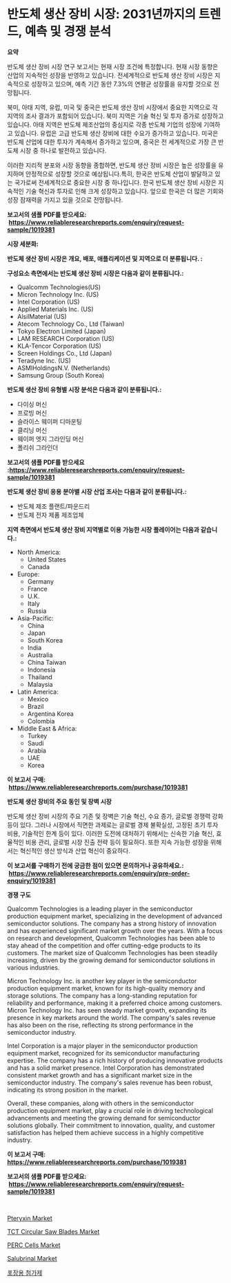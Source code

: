 <p><h1>반도체 생산 장비 시장: 2031년까지의 트렌드, 예측 및 경쟁 분석</h1></p><p><strong>요약</strong></p>
<p><p>반도체 생산 장비 시장 연구 보고서는 현재 시장 조건에 특정합니다. 현재 시장 동향은 산업의 지속적인 성장을 반영하고 있습니다. 전세계적으로 반도체 생산 장비 시장은 지속적으로 성장하고 있으며, 예측 기간 동안 7.3%의 연평균 성장률을 유지할 것으로 전망됩니다.</p><p>북미, 아태 지역, 유럽, 미국 및 중국은 반도체 생산 장비 시장에서 중요한 지역으로 각 지역의 조사 결과가 포함되어 있습니다. 북미 지역은 기술 혁신 및 투자 증가로 성장하고 있습니다. 아태 지역은 반도체 제조산업의 중심지로 각종 반도체 기업의 성장에 기여하고 있습니다. 유럽은 고급 반도체 생산 장비에 대한 수요가 증가하고 있습니다. 미국은 반도체 산업에 대한 투자가 계속해서 증가하고 있으며, 중국은 전 세계적으로 가장 큰 반도체 시장 중 하나로 발전하고 있습니다.</p><p>이러한 지리적 분포와 시장 동향을 종합하면, 반도체 생산 장비 시장은 높은 성장률을 유지하며 안정적으로 성장할 것으로 예상됩니다.특히, 한국은 반도체 산업이 발달하고 있는 국가로써 전세계적으로 중요한 시장 중 하나입니다. 한국 반도체 생산 장비 시장은 지속적인 기술 혁신과 투자로 인해 크게 성장하고 있습니다. 앞으로 한국은 더 많은 기회와 성장 잠재력을 가지고 있을 것으로 전망됩니다.</p></p>
<p><strong>보고서의 샘플 PDF를 받으세요: &nbsp;<a href="https://www.reliableresearchreports.com/enquiry/request-sample/1019381">https://www.reliableresearchreports.com/enquiry/request-sample/1019381</a></strong></p>
<p><strong>시장 세분화:</strong></p>
<p><strong> 반도체 생산 장비 시장은 개요, 배포, 애플리케이션 및 지역으로 더 분류됩니다. :</strong></p>
<p><strong>구성요소 측면에서는 반도체 생산 장비 시장은 다음과 같이 분류됩니다.:</strong></p>
<p><ul><li>Qualcomm Technologies(US)</li><li>Micron Technology Inc. (US)</li><li>Intel Corporation (US)</li><li>Applied Materials Inc. (US)</li><li>AlsilMaterial (US)</li><li>Atecom Technology Co., Ltd (Taiwan)</li><li>Tokyo Electron Limited (Japan)</li><li>LAM RESEARCH Corporation (US)</li><li>KLA-Tencor Corporation (US)</li><li>Screen Holdings Co., Ltd (Japan)</li><li>Teradyne Inc. (US)</li><li>ASMlHoldingsN.V. (Netherlands)</li><li>Samsung Group (South Korea)</li></ul></p>
<p><strong> 반도체 생산 장비 유형별 시장 분석은 다음과 같이 분류됩니다.:</strong></p>
<p><ul><li>다이싱 머신</li><li>프로빙 머신</li><li>슬라이스 웨이퍼 디마운팅</li><li>클리닝 머신</li><li>웨이퍼 엣지 그라인딩 머신</li><li>폴리쉬 그라인더</li></ul></p>
<p><strong>보고서의 샘플 PDF를 받으세요 :<a href="https://www.reliableresearchreports.com/enquiry/request-sample/1019381">https://www.reliableresearchreports.com/enquiry/request-sample/1019381</a></strong></p>
<p><strong> 반도체 생산 장비 응용 분야별 시장 산업 조사는 다음과 같이 분류됩니다.:</strong></p>
<p><ul><li>반도체 제조 플랜트/파운드리</li><li>반도체 전자 제품 제조업체</li></ul></p>
<p><strong>지역 측면에서 반도체 생산 장비 지역별로 이용 가능한 시장 플레이어는 다음과 같습니다.:</strong></p>
<p><ul>
    <li>
        North America:
        <ul>
            <li>United States</li>
            <li>Canada</li>
        </ul>
    </li>
    <li>
        Europe:
        <ul>
            <li>Germany</li>
            <li>France</li>
            <li>U.K.</li>
            <li>Italy</li>
            <li>Russia</li>
        </ul>
    </li>
    <li>
        Asia-Pacific:
        <ul>
            <li>China</li>
            <li>Japan</li>
            <li>South Korea</li>
            <li>India</li>
            <li>Australia</li>
            <li>China Taiwan</li>
            <li>Indonesia</li>
            <li>Thailand</li>
            <li>Malaysia</li>
        </ul>
    </li>
    <li>
        Latin America:
        <ul>
            <li>Mexico</li>
            <li>Brazil</li>
            <li>Argentina Korea</li>
            <li>Colombia</li>
        </ul>
    </li>
    <li>
        Middle East & Africa:
        <ul>
            <li>Turkey</li>
            <li>Saudi</li>
            <li>Arabia</li>
            <li>UAE</li>
            <li>Korea</li>
        </ul>
    </li>
    </ul></p>
<p><strong>이 보고서 구매: &nbsp;<a href="https://www.reliableresearchreports.com/purchase/1019381">https://www.reliableresearchreports.com/purchase/1019381</a></strong></p>
<p><strong>반도체 생산 장비의 주요 동인 및 장벽 시장</strong></p>
<p><p>반도체 생산 장비 시장의 주요 기존 및 장벽은 기술 혁신, 수요 증가, 글로벌 경쟁력 강화 등이 있다. 그러나 시장에서 직면한 과제로는 글로벌 경제 불확실성, 고정된 초기 투자 비용, 기술적인 한계 등이 있다. 이러한 도전에 대처하기 위해서는 신속한 기술 혁신, 효율적인 비용 관리, 글로벌 시장 진출 전략 등이 필요하다. 또한 지속 가능한 성장을 위해서는 혁신적인 생산 방식과 산업 혁신이 중요하다.</p></p>
<p><strong>이 보고서를 구매하기 전에 궁금한 점이 있으면 문의하거나 공유하세요.: &nbsp;<a href="https://www.reliableresearchreports.com/enquiry/pre-order-enquiry/1019381">https://www.reliableresearchreports.com/enquiry/pre-order-enquiry/1019381</a></strong></p>
<p><strong>경쟁 구도</strong></p>
<p><p>Qualcomm Technologies is a leading player in the semiconductor production equipment market, specializing in the development of advanced semiconductor solutions. The company has a strong history of innovation and has experienced significant market growth over the years. With a focus on research and development, Qualcomm Technologies has been able to stay ahead of the competition and offer cutting-edge products to its customers. The market size of Qualcomm Technologies has been steadily increasing, driven by the growing demand for semiconductor solutions in various industries.</p><p>Micron Technology Inc. is another key player in the semiconductor production equipment market, known for its high-quality memory and storage solutions. The company has a long-standing reputation for reliability and performance, making it a preferred choice among customers. Micron Technology Inc. has seen steady market growth, expanding its presence in key markets around the world. The company's sales revenue has also been on the rise, reflecting its strong performance in the semiconductor industry.</p><p>Intel Corporation is a major player in the semiconductor production equipment market, recognized for its semiconductor manufacturing expertise. The company has a rich history of producing innovative products and has a solid market presence. Intel Corporation has demonstrated consistent market growth and has a significant market size in the semiconductor industry. The company's sales revenue has been robust, indicating its strong position in the market.</p><p>Overall, these companies, along with others in the semiconductor production equipment market, play a crucial role in driving technological advancements and meeting the growing demand for semiconductor solutions globally. Their commitment to innovation, quality, and customer satisfaction has helped them achieve success in a highly competitive industry.</p></p>
<p><strong>이 보고서 구매: &nbsp; <a href="https://www.reliableresearchreports.com/purchase/1019381">https://www.reliableresearchreports.com/purchase/1019381</a></strong></p>
<p><strong>보고서의 샘플 PDF를 받으세요: &nbsp;<a href="https://www.reliableresearchreports.com/enquiry/request-sample/1019381">https://www.reliableresearchreports.com/enquiry/request-sample/1019381</a></strong><strong></strong></p>
<p>&nbsp;</p>
<p><p><a href="https://issuu.com/reportprime-2/docs/pteryxin-market-size-2030.pptx">Pteryxin Market</a></p><p><a href="https://github.com/castoriffic/Market-Research-Report-List-3/blob/main/tct-circular-saw-blades-market.md">TCT Circular Saw Blades Market</a></p><p><a href="https://view.publitas.com/reportprime-1/perc-cells-market-size-share-trends-analysis-report-by-material-by-type-by-end-user-by-region-and-segment-forecasts-2024-2031/">PERC Cells Market</a></p><p><a href="https://issuu.com/reportprime-2/docs/salubrinal-market-size-2030.pptx">Salubrinal Market</a></p><p><a href="https://github.com/nuekbpymrrz5/Market-Research-Report-List-1/blob/main/6535721189317.md">포장용 첨가제</a></p></p>